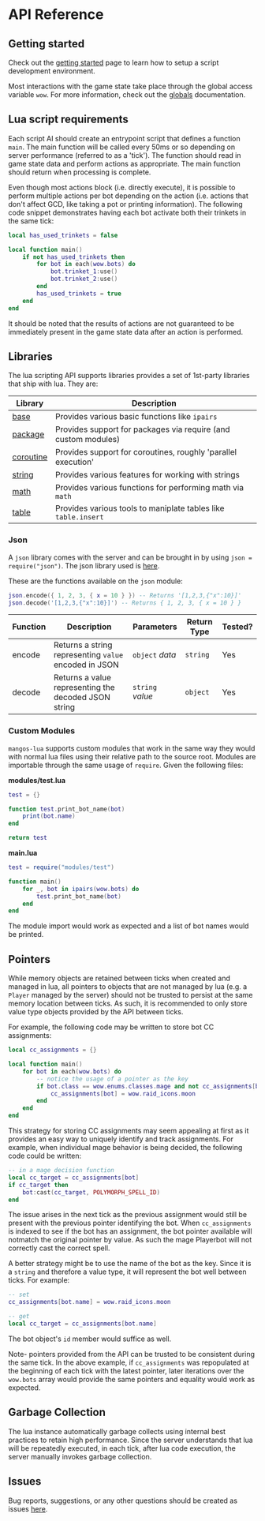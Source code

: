 # API Reference

## Getting started

Check out the [getting started](/docs/getting_started_client) page to learn how to setup a script development environment.

Most interactions with the game state take place through the global access variable `wow`. For more information, check out the [globals](global/index) documentation.

## Lua script requirements

Each script AI should create an entrypoint script that defines a function `main`. The main function will be called every 50ms or so depending on server performance (referred to as a 'tick'). The function should read in game state data and perform actions as appropriate. The main function should return when processing is complete.

Even though most actions block (i.e. directly execute), it is possible to perform multiple actions per bot depending on the action (i.e. actions that don't affect GCD, like taking a pot or printing information). The following code snippet demonstrates having each bot activate both their trinkets in the same tick:

```lua
local has_used_trinkets = false

local function main()
    if not has_used_trinkets then
        for bot in each(wow.bots) do
            bot.trinket_1:use()
            bot.trinket_2:use()
        end
        has_used_trinkets = true
    end
end
```

It should be noted that the results of actions are not guaranteed to be immediately present in the game state data after an action is performed.

## Libraries

The lua scripting API supports libraries provides a set of 1st-party libraries that ship with lua. They are:

| Library                                                     | Description                                                    |
| ----------------------------------------------------------- | -------------------------------------------------------------- |
| [base](https://www.lua.org/manual/5.4/manual.html#6.1)      | Provides various basic functions like `ipairs`                 |
| [package](https://www.lua.org/manual/5.4/manual.html#6.3)   | Provides support for packages via require (and custom modules) |
| [coroutine](https://www.lua.org/manual/5.4/manual.html#6.2) | Provides support for coroutines, roughly 'parallel execution'  |
| [string](https://www.lua.org/manual/5.4/manual.html#6.4)    | Provides various features for working with strings             |
| [math](https://www.lua.org/manual/5.4/manual.html#6.7)      | Provides various functions for performing math via `math`      |
| [table](https://www.lua.org/manual/5.4/manual.html#6.6)     | Provides various tools to maniplate tables like `table.insert` |

### Json

A `json` library comes with the server and can be brought in by using `json = require("json")`. The json library used is [here](https://github.com/rxi/json.lua).

These are the functions available on the `json` module:

```lua
json.encode({ 1, 2, 3, { x = 10 } }) -- Returns '[1,2,3,{"x":10}]'
json.decode('[1,2,3,{"x":10}]') -- Returns { 1, 2, 3, { x = 10 } }
```

| Function | Description                                           | Parameters       | Return Type | Tested? |
| -------- | ----------------------------------------------------- | ---------------- | ----------- | ------- |
| encode   | Returns a string representing `value` encoded in JSON | `object` _data_  | `string`    | Yes     |
| decode   | Returns a value representing the decoded JSON string  | `string` _value_ | `object`    | Yes     |

### Custom Modules

`mangos-lua` supports custom modules that work in the same way they would with normal lua files using their relative path to the source root. Modules are importable through the same usage of `require`. Given the following files:

**modules/test.lua**

```lua
test = {}

function test.print_bot_name(bot)
    print(bot.name)
end

return test
```

**main.lua**

```lua
test = require("modules/test")

function main()
    for _, bot in ipairs(wow.bots) do
        test.print_bot_name(bot)
    end
end
```

The module import would work as expected and a list of bot names would be printed.

## Pointers

While memory objects are retained between ticks when created and managed in lua, all pointers to objects that are not managed by lua (e.g. a `Player` managed by the server) should not be trusted to persist at the same memory location between ticks. As such, it is recommended to only store value type objects provided by the API between ticks.

For example, the following code may be written to store bot CC assignments:

```lua
local cc_assignments = {}

local function main()
    for bot in each(wow.bots) do
        -- notice the usage of a pointer as the key
        if bot.class == wow.enums.classes.mage and not cc_assignments[bot] then
            cc_assignments[bot] = wow.raid_icons.moon
        end
    end
end
```

This strategy for storing CC assignments may seem appealing at first as it provides an easy way to uniquely identify and track assignments. For example, when individual mage behavior is being decided, the following code could be written:

```lua
-- in a mage decision function
local cc_target = cc_assignments[bot]
if cc_target then
    bot:cast(cc_target, POLYMORPH_SPELL_ID)
end
```

The issue arises in the next tick as the previous assignment would still be present with the previous pointer identifying the bot. When `cc_assignments` is indexed to see if the bot has an assignment, the bot pointer available will notmatch the original pointer by value. As such the mage Playerbot will not correctly cast the correct spell.

A better strategy might be to use the name of the bot as the key. Since it is a `string` and therefore a value type, it will represent the bot well between ticks. For example:

```lua
-- set
cc_assignments[bot.name] = wow.raid_icons.moon

-- get
local cc_target = cc_assignments[bot.name]
```

The bot object's `id` member would suffice as well.

Note- pointers provided from the API can be trusted to be consistent during the same tick. In the above example, if `cc_assignments` was repopulated at the beginning of each tick with the latest pointer, later iterations over the `wow.bots` array would provide the same pointers and equality would work as expected.

## Garbage Collection

The lua instance automatically garbage collects using internal best practices to retain high performance. Since the server understands that lua will be repeatedly executed, in each tick, after lua code execution, the server manually invokes garbage collection.

## Issues

Bug reports, suggestions, or any other questions should be created as issues [here](https://github.com/nate123456/mangos-lua/issues).
